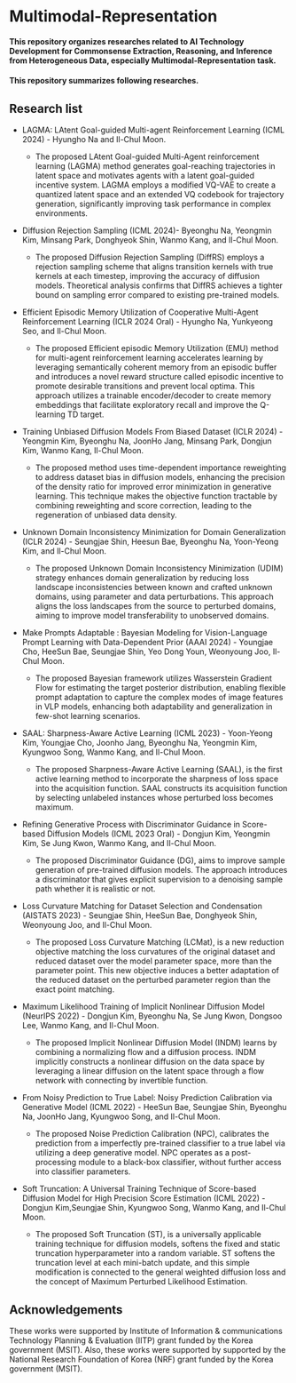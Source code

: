 # Multimodal-Representation

#### This repository organizes researches related to AI Technology Development for Commonsense Extraction, Reasoning, and Inference from Heterogeneous Data, especially Multimodal-Representation task. 
#### This repository summarizes following researches.

## Research list

* LAGMA: LAtent Goal-guided Multi-agent Reinforcement Learning (ICML 2024) - Hyungho Na and Il-Chul Moon.

  * The proposed LAtent Goal-guided Multi-Agent reinforcement learning (LAGMA) method generates goal-reaching trajectories in latent space and motivates agents with a latent goal-guided incentive system. LAGMA employs a modified VQ-VAE to create a quantized latent space and an extended VQ codebook for trajectory generation, significantly improving task performance in complex environments.

* Diffusion Rejection Sampling (ICML 2024)- Byeonghu Na, Yeongmin Kim, Minsang Park, Donghyeok Shin, Wanmo Kang, and Il-Chul Moon.

  * The proposed Diffusion Rejection Sampling (DiffRS) employs a rejection sampling scheme that aligns transition kernels with true kernels at each timestep, improving the accuracy of diffusion models. Theoretical analysis confirms that DiffRS achieves a tighter bound on sampling error compared to existing pre-trained models.

* Efficient Episodic Memory Utilization of Cooperative Multi-Agent Reinforcement Learning (ICLR 2024 Oral) - Hyungho Na, Yunkyeong Seo, and Il-Chul Moon.

  * The proposed Efficient episodic Memory Utilization (EMU) method for multi-agent reinforcement learning accelerates learning by leveraging semantically coherent memory from an episodic buffer and introduces a novel reward structure called episodic incentive to promote desirable transitions and prevent local optima. This approach utilizes a trainable encoder/decoder to create memory embeddings that facilitate exploratory recall and improve the Q-learning TD target.

* Training Unbiased Diffusion Models From Biased Dataset (ICLR 2024) - Yeongmin Kim, Byeonghu Na, JoonHo Jang, Minsang Park, Dongjun Kim, Wanmo Kang, Il-Chul Moon.

  * The proposed method uses time-dependent importance reweighting to address dataset bias in diffusion models, enhancing the precision of the density ratio for improved error minimization in generative learning. This technique makes the objective function tractable by combining reweighting and score correction, leading to the regeneration of unbiased data density.

* Unknown Domain Inconsistency Minimization for Domain Generalization (ICLR 2024) - Seungjae Shin, Heesun Bae, Byeonghu Na, Yoon-Yeong Kim, and Il-Chul Moon.

  * The proposed Unknown Domain Inconsistency Minimization (UDIM) strategy enhances domain generalization by reducing loss landscape inconsistencies between known and crafted unknown domains, using parameter and data perturbations. This approach aligns the loss landscapes from the source to perturbed domains, aiming to improve model transferability to unobserved domains.

* Make Prompts Adaptable : Bayesian Modeling for Vision-Language Prompt Learning with Data-Dependent Prior (AAAI 2024) - Youngjae Cho, HeeSun Bae, Seungjae Shin, Yeo Dong Youn, Weonyoung Joo, Il-Chul Moon.

  * The proposed Bayesian framework utilizes Wasserstein Gradient Flow for estimating the target posterior distribution, enabling flexible prompt adaptation to capture the complex modes of image features in VLP models, enhancing both adaptability and generalization in few-shot learning scenarios.

* SAAL: Sharpness-Aware Active Learning (ICML 2023) - Yoon-Yeong Kim, Youngjae Cho, Joonho Jang, Byeonghu Na, Yeongmin Kim, Kyungwoo Song, Wanmo Kang, and Il-Chul Moon.

  * The proposed Sharpness-Aware Active Learning (SAAL), is the first active learning method to incorporate the sharpness of loss space into the acquisition function. SAAL constructs its acquisition function by selecting unlabeled instances whose perturbed loss becomes maximum.

* Refining Generative Process with Discriminator Guidance in Score-based Diffusion Models (ICML 2023 Oral) - Dongjun Kim, Yeongmin Kim, Se Jung Kwon, Wanmo Kang, and Il-Chul Moon.

  * The proposed Discriminator Guidance (DG), aims to improve sample generation of pre-trained diffusion models. The approach introduces a discriminator that gives explicit supervision to a denoising sample path whether it is realistic or not.

* Loss Curvature Matching for Dataset Selection and Condensation (AISTATS 2023) - Seungjae Shin, HeeSun Bae, Donghyeok Shin, Weonyoung Joo, and Il-Chul Moon.

  * The proposed Loss Curvature Matching (LCMat), is a new reduction objective matching the loss curvatures of the original dataset and reduced dataset over the model parameter space, more than the parameter point. This new objective induces a better adaptation of the reduced dataset on the perturbed parameter region than the exact point matching.

* Maximum Likelihood Training of Implicit Nonlinear Diffusion Model (NeurIPS 2022) - Dongjun Kim, Byeonghu Na, Se Jung Kwon, Dongsoo Lee, Wanmo Kang, and Il-Chul Moon.

  * The proposed Implicit Nonlinear Diffusion Model (INDM) learns by combining a normalizing flow and a diffusion process. INDM implicitly constructs a nonlinear diffusion on the data space by leveraging a linear diffusion on the latent space through a flow network with connecting by invertible function.

* From Noisy Prediction to True Label: Noisy Prediction Calibration via Generative Model (ICML 2022) - HeeSun Bae, Seungjae Shin, Byeonghu Na, JoonHo Jang, Kyungwoo Song, and Il-Chul Moon.

  * The proposed Noise Prediction Calibration (NPC), calibrates the prediction from a imperfectly pre-trained classifier to a true label via utilizing a deep generative model. NPC operates as a post-processing module to a black-box classifier, without further access into classifier parameters.

* Soft Truncation: A Universal Training Technique of Score-based Diffusion Model for High Precision Score Estimation (ICML 2022) - Dongjun Kim,Seungjae Shin, Kyungwoo Song, Wanmo Kang, and Il-Chul Moon.

  * The proposed Soft Truncation (ST), is a universally applicable training technique for diffusion models, softens the fixed and static truncation hyperparameter into a random variable. ST softens the truncation level at each mini-batch update, and this simple modification is connected to the general weighted diffusion loss and the concept of Maximum Perturbed Likelihood Estimation.

## Acknowledgements
These works were supported by Institute of Information & communications Technology Planning & Evaluation (IITP) grant funded by the Korea government (MSIT). Also, these works were supported by supported by the National Research Foundation of Korea (NRF) grant funded by the Korea government (MSIT).

